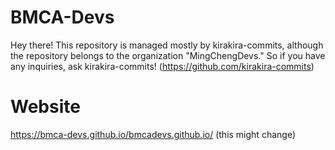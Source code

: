 # BMCA-Devs
Hey there! This repository is managed mostly by kirakira-commits, although the repository belongs to the organization "MingChengDevs." So if you have any inquiries, ask kirakira-commits! (https://github.com/kirakira-commits)
# Website
https://bmca-devs.github.io/bmcadevs.github.io/
(this might change)
